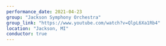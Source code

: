 ```yaml
---
performance_date: 2021-04-23
group: "Jackson Symphony Orchestra"
group_link: "https://www.youtube.com/watch?v=QlpL6Xa1Rb4"
location: "Jackson, MI"
conductor: true
---
```

